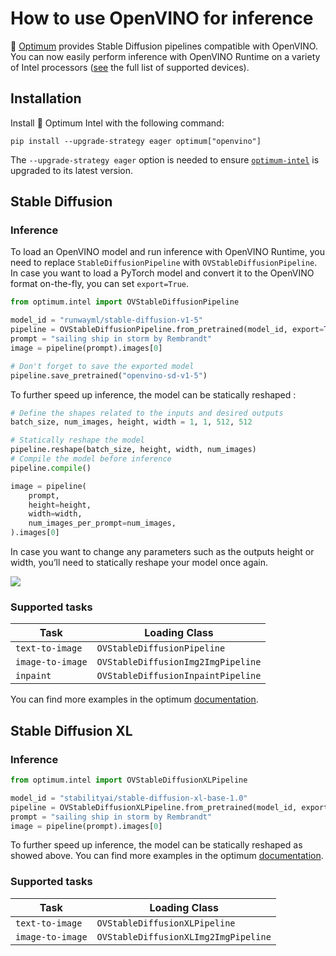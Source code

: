 <!--Copyright 2023 The HuggingFace Team. All rights reserved.

Licensed under the Apache License, Version 2.0 (the "License"); you may not use this file except in compliance with
the License. You may obtain a copy of the License at

http://www.apache.org/licenses/LICENSE-2.0

Unless required by applicable law or agreed to in writing, software distributed under the License is distributed on
an "AS IS" BASIS, WITHOUT WARRANTIES OR CONDITIONS OF ANY KIND, either express or implied. See the License for the
specific language governing permissions and limitations under the License.
-->


# How to use OpenVINO for inference

🤗 [Optimum](https://github.com/huggingface/optimum-intel) provides Stable Diffusion pipelines compatible with OpenVINO. You can now easily perform inference with OpenVINO Runtime on a variety of Intel processors ([see](https://docs.openvino.ai/latest/openvino_docs_OV_UG_supported_plugins_Supported_Devices.html) the full list of supported devices).

## Installation

Install 🤗 Optimum Intel with the following command:

```
pip install --upgrade-strategy eager optimum["openvino"]
```

The `--upgrade-strategy eager` option is needed to ensure [`optimum-intel`](https://github.com/huggingface/optimum-intel) is upgraded to its latest version.


## Stable Diffusion

### Inference

To load an OpenVINO model and run inference with OpenVINO Runtime, you need to replace `StableDiffusionPipeline` with `OVStableDiffusionPipeline`. In case you want to load a PyTorch model and convert it to the OpenVINO format on-the-fly, you can set `export=True`.

```python
from optimum.intel import OVStableDiffusionPipeline

model_id = "runwayml/stable-diffusion-v1-5"
pipeline = OVStableDiffusionPipeline.from_pretrained(model_id, export=True)
prompt = "sailing ship in storm by Rembrandt"
image = pipeline(prompt).images[0]

# Don't forget to save the exported model
pipeline.save_pretrained("openvino-sd-v1-5")
```

To further speed up inference, the model can be statically reshaped :

```python
# Define the shapes related to the inputs and desired outputs
batch_size, num_images, height, width = 1, 1, 512, 512

# Statically reshape the model
pipeline.reshape(batch_size, height, width, num_images)
# Compile the model before inference
pipeline.compile()

image = pipeline(
    prompt,
    height=height,
    width=width,
    num_images_per_prompt=num_images,
).images[0]
```

In case you want to change any parameters such as the outputs height or width, you’ll need to statically reshape your model once again.

<div class="flex justify-center">
    <img src="https://huggingface.co/datasets/optimum/documentation-images/resolve/main/intel/openvino/stable_diffusion_v1_5_sail_boat_rembrandt.png">
</div>


### Supported tasks

| Task                                 | Loading Class                        |
|--------------------------------------|--------------------------------------|
| `text-to-image`                      | `OVStableDiffusionPipeline`          |
| `image-to-image`                     | `OVStableDiffusionImg2ImgPipeline`   |
| `inpaint`                            | `OVStableDiffusionInpaintPipeline`   |

You can find more examples in the optimum [documentation](https://huggingface.co/docs/optimum/intel/inference#stable-diffusion).


## Stable Diffusion XL

### Inference

```python
from optimum.intel import OVStableDiffusionXLPipeline

model_id = "stabilityai/stable-diffusion-xl-base-1.0"
pipeline = OVStableDiffusionXLPipeline.from_pretrained(model_id, export=True)
prompt = "sailing ship in storm by Rembrandt"
image = pipeline(prompt).images[0]
```

To further speed up inference, the model can be statically reshaped as showed above.
You can find more examples in the optimum [documentation](https://huggingface.co/docs/optimum/intel/inference#stable-diffusion-xl).

### Supported tasks

| Task                                 | Loading Class                        |
|--------------------------------------|--------------------------------------|
| `text-to-image`                      | `OVStableDiffusionXLPipeline`        |
| `image-to-image`                     | `OVStableDiffusionXLImg2ImgPipeline` |



